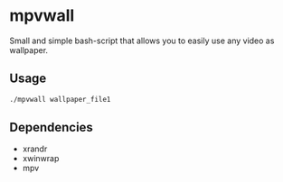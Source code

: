 # mpvwall
Small and simple bash-script that allows you to easily use any video as wallpaper.

## Usage
```bash
./mpvwall wallpaper_file1
```

## Dependencies 
* xrandr 
* xwinwrap
* mpv